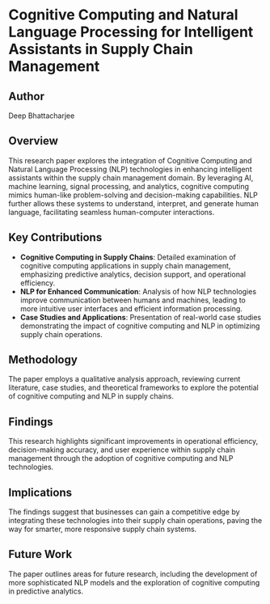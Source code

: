 # Cognitive Computing and Natural Language Processing for Intelligent Assistants in Supply Chain Management

## Author
Deep Bhattacharjee

## Overview
This research paper explores the integration of Cognitive Computing and Natural Language Processing (NLP) technologies in enhancing intelligent assistants within the supply chain management domain. By leveraging AI, machine learning, signal processing, and analytics, cognitive computing mimics human-like problem-solving and decision-making capabilities. NLP further allows these systems to understand, interpret, and generate human language, facilitating seamless human-computer interactions.

## Key Contributions
- **Cognitive Computing in Supply Chains**: Detailed examination of cognitive computing applications in supply chain management, emphasizing predictive analytics, decision support, and operational efficiency.
- **NLP for Enhanced Communication**: Analysis of how NLP technologies improve communication between humans and machines, leading to more intuitive user interfaces and efficient information processing.
- **Case Studies and Applications**: Presentation of real-world case studies demonstrating the impact of cognitive computing and NLP in optimizing supply chain operations.

## Methodology
The paper employs a qualitative analysis approach, reviewing current literature, case studies, and theoretical frameworks to explore the potential of cognitive computing and NLP in supply chains.

## Findings
This research highlights significant improvements in operational efficiency, decision-making accuracy, and user experience within supply chain management through the adoption of cognitive computing and NLP technologies.

## Implications
The findings suggest that businesses can gain a competitive edge by integrating these technologies into their supply chain operations, paving the way for smarter, more responsive supply chain systems.

## Future Work
The paper outlines areas for future research, including the development of more sophisticated NLP models and the exploration of cognitive computing in predictive analytics.


